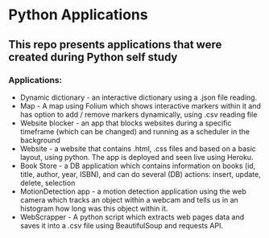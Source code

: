 # Python Applications

## This repo presents applications that were created during Python self study

### Applications:
* Dynamic dictionary - an interactive dictionary using a .json file reading.
* Map - A map using Folium which shows interactive markers within it and has option to add / remove markers dynamically, using .csv reading file
* Website blocker - an app that blocks websites during a specific timeframe (which can be changed) and running as a scheduler in the background
* Website - a website that contains .html, .css files and based on a basic layout, using python. The app is deployed and seen live using Heroku.
* Book Store - a DB application which contains information on books (id, title, author, year, ISBN), and can do several (DB) actions: insert, update, delete, selection
* MotionDetection app - a motion detection application using the web camera which tracks an object within a webcam and tells us in an histogram how long was this object within it. 
* WebScrapper - A python script which extracts web pages data and saves it into a .csv file using BeautifulSoup and requests API.
